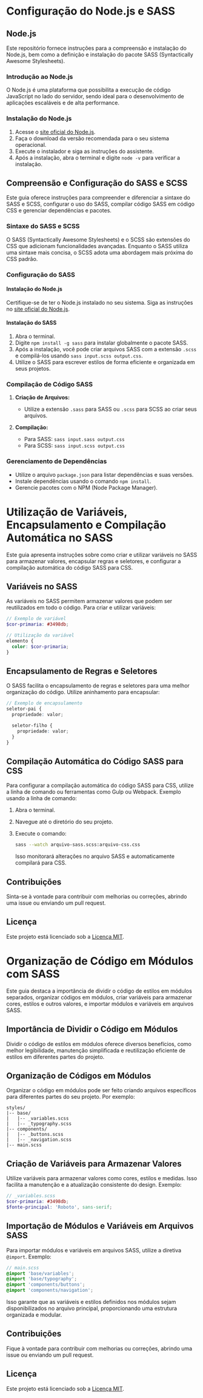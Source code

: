 # Configuração do Node.js e SASS

## Node.js

Este repositório fornece instruções para a compreensão e instalação do Node.js, bem como a definição e instalação do pacote SASS (Syntactically Awesome Stylesheets).

### Introdução ao Node.js

O Node.js é uma plataforma que possibilita a execução de código JavaScript no lado do servidor, sendo ideal para o desenvolvimento de aplicações escaláveis e de alta performance.

### Instalação do Node.js

1. Acesse o [site oficial do Node.js](https://nodejs.org/).
2. Faça o download da versão recomendada para o seu sistema operacional.
3. Execute o instalador e siga as instruções do assistente.
4. Após a instalação, abra o terminal e digite `node -v` para verificar a instalação.

## Compreensão e Configuração do SASS e SCSS

Este guia oferece instruções para compreender e diferenciar a sintaxe do SASS e SCSS, configurar o uso do SASS, compilar código SASS em código CSS e gerenciar dependências e pacotes.

### Sintaxe do SASS e SCSS

O SASS (Syntactically Awesome Stylesheets) e o SCSS são extensões do CSS que adicionam funcionalidades avançadas. Enquanto o SASS utiliza uma sintaxe mais concisa, o SCSS adota uma abordagem mais próxima do CSS padrão.

### Configuração do SASS

#### Instalação do Node.js

Certifique-se de ter o Node.js instalado no seu sistema. Siga as instruções no [site oficial do Node.js](https://nodejs.org/).

#### Instalação do SASS

1. Abra o terminal.
2. Digite `npm install -g sass` para instalar globalmente o pacote SASS.
3. Após a instalação, você pode criar arquivos SASS com a extensão `.scss` e compilá-los usando `sass input.scss output.css`.
4. Utilize o SASS para escrever estilos de forma eficiente e organizada em seus projetos.

### Compilação de Código SASS

1. **Criação de Arquivos:**
   - Utilize a extensão `.sass` para SASS ou `.scss` para SCSS ao criar seus arquivos.

2. **Compilação:**
   - Para SASS: `sass input.sass output.css`
   - Para SCSS: `sass input.scss output.css`

### Gerenciamento de Dependências

- Utilize o arquivo `package.json` para listar dependências e suas versões.
- Instale dependências usando o comando `npm install`.
- Gerencie pacotes com o NPM (Node Package Manager).

# Utilização de Variáveis, Encapsulamento e Compilação Automática no SASS

Este guia apresenta instruções sobre como criar e utilizar variáveis no SASS para armazenar valores, encapsular regras e seletores, e configurar a compilação automática do código SASS para CSS.

## Variáveis no SASS

As variáveis no SASS permitem armazenar valores que podem ser reutilizados em todo o código. Para criar e utilizar variáveis:

```scss
// Exemplo de variável
$cor-primaria: #3498db;

// Utilização da variável
elemento {
  color: $cor-primaria;
}
```

## Encapsulamento de Regras e Seletores

O SASS facilita o encapsulamento de regras e seletores para uma melhor organização do código. Utilize aninhamento para encapsular:

```scss
// Exemplo de encapsulamento
seletor-pai {
  propriedade: valor;

  seletor-filho {
    propriedade: valor;
  }
}
```

## Compilação Automática do Código SASS para CSS

Para configurar a compilação automática do código SASS para CSS, utilize a linha de comando ou ferramentas como Gulp ou Webpack. Exemplo usando a linha de comando:

1. Abra o terminal.
2. Navegue até o diretório do seu projeto.
3. Execute o comando:

   ```bash
   sass --watch arquivo-sass.scss:arquivo-css.css
   ```

   Isso monitorará alterações no arquivo SASS e automaticamente compilará para CSS.

## Contribuições

Sinta-se à vontade para contribuir com melhorias ou correções, abrindo uma issue ou enviando um pull request.

## Licença

Este projeto está licenciado sob a [Licença MIT](LICENSE).

# Organização de Código em Módulos com SASS

Este guia destaca a importância de dividir o código de estilos em módulos separados, organizar códigos em módulos, criar variáveis para armazenar cores, estilos e outros valores, e importar módulos e variáveis em arquivos SASS.

## Importância de Dividir o Código em Módulos

Dividir o código de estilos em módulos oferece diversos benefícios, como melhor legibilidade, manutenção simplificada e reutilização eficiente de estilos em diferentes partes do projeto.

## Organização de Códigos em Módulos

Organizar o código em módulos pode ser feito criando arquivos específicos para diferentes partes do seu projeto. Por exemplo:

```plaintext
styles/
|-- base/
|   |-- _variables.scss
|   |-- _typography.scss
|-- components/
|   |-- _buttons.scss
|   |-- _navigation.scss
|-- main.scss
```

## Criação de Variáveis para Armazenar Valores

Utilize variáveis para armazenar valores como cores, estilos e medidas. Isso facilita a manutenção e a atualização consistente do design. Exemplo:

```scss
// _variables.scss
$cor-primaria: #3498db;
$fonte-principal: 'Roboto', sans-serif;
```

## Importação de Módulos e Variáveis em Arquivos SASS

Para importar módulos e variáveis em arquivos SASS, utilize a diretiva `@import`. Exemplo:

```scss
// main.scss
@import 'base/variables';
@import 'base/typography';
@import 'components/buttons';
@import 'components/navigation';
```

Isso garante que as variáveis e estilos definidos nos módulos sejam disponibilizados no arquivo principal, proporcionando uma estrutura organizada e modular.

## Contribuições

Fique à vontade para contribuir com melhorias ou correções, abrindo uma issue ou enviando um pull request.

## Licença

Este projeto está licenciado sob a [Licença MIT](LICENSE).